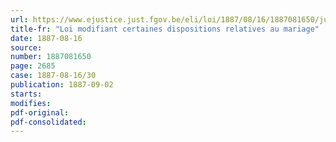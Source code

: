 ```yaml
---
url: https://www.ejustice.just.fgov.be/eli/loi/1887/08/16/1887081650/justel
title-fr: "Loi modifiant certaines dispositions relatives au mariage"
date: 1887-08-16
source:
number: 1887081650
page: 2685
case: 1887-08-16/30
publication: 1887-09-02
starts:
modifies:
pdf-original:
pdf-consolidated:
---
```


